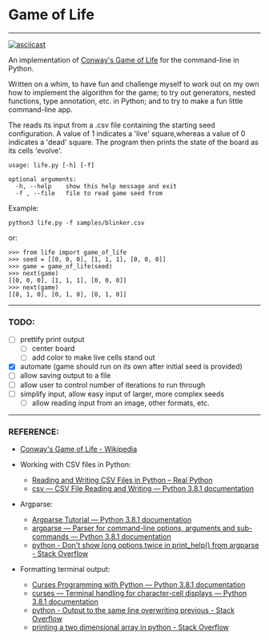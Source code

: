 # Game of Life
---

[![asciicast](https://asciinema.org/a/7DTuqRXYQXw4qrbAQ20vp08MW.svg)](https://asciinema.org/a/7DTuqRXYQXw4qrbAQ20vp08MW)

An implementation of [Conway's Game of Life](https://en.wikipedia.org/wiki/Conway%27s_Game_of_Life) for the command-line in Python.

Written on a whim, to have fun and challenge myself to work out on my own
how to implement the algorithm for the game; to try out generators, nested
functions, type annotation, etc. in Python; and to try to make a fun little
command-line app.

The reads its input from a .csv file containing the starting seed
configuration. A value of 1 indicates a 'live' square,whereas a value of 0
indicates a 'dead' square. The program then prints the state of the board as
its cells 'evolve'.

```
usage: life.py [-h] [-f]

optional arguments:
  -h, --help    show this help message and exit
  -f , --file   file to read game seed from
```

Example:
```
python3 life.py -f samples/blinker.csv
```

or:
```
>>> from life import game_of_life
>>> seed = [[0, 0, 0], [1, 1, 1], [0, 0, 0]]
>>> game = game_of_life(seed)
>>> next(game)
[[0, 0, 0], [1, 1, 1], [0, 0, 0]]
>>> next(game)
[[0, 1, 0], [0, 1, 0], [0, 1, 0]]
```

---
### TODO:
- [ ] prettify print output
  - [ ] center board
  - [ ] add color to make live cells stand out
- [x] automate (game should run on its own after initial seed is provided)
- [ ] allow saving output to a file
- [ ] allow user to control number of iterations to run through
- [ ] simplify input, allow easy input of larger, more complex seeds
  - [ ] allow reading input from an image, other formats, etc.

---
### REFERENCE:
- [Conway's Game of Life - Wikipedia](https://en.wikipedia.org/wiki/Conway%27s_Game_of_Life)

- Working with CSV files in Python:
  - [Reading and Writing CSV Files in Python – Real Python](https://realpython.com/python-csv/)
  - [csv — CSV File Reading and Writing — Python 3.8.1 documentation](https://docs.python.org/3/library/csv.html)

- Argparse:
  - [Argparse Tutorial — Python 3.8.1 documentation](https://docs.python.org/3/howto/argparse.html#id1)
  - [argparse — Parser for command-line options, arguments and sub-commands — Python 3.8.1 documentation](https://docs.python.org/3/library/argparse.html#const)
  - [python - Don't show long options twice in print_help() from argparse - Stack Overflow](https://stackoverflow.com/questions/18275023/dont-show-long-options-twice-in-print-help-from-argparse)

- Formatting terminal output:
  - [Curses Programming with Python — Python 3.8.1 documentation](https://docs.python.org/3/howto/curses.html)
  - [curses — Terminal handling for character-cell displays — Python 3.8.1 documentation](https://docs.python.org/3/library/curses.html#curses.wrapper)
  - [python - Output to the same line overwriting previous - Stack Overflow](https://stackoverflow.com/questions/26584003/output-to-the-same-line-overwriting-previous/26584483)
  - [printing a two dimensional array in python - Stack Overflow](https://stackoverflow.com/questions/17870612/printing-a-two-dimensional-array-in-python)
